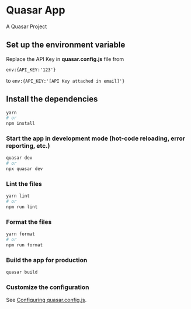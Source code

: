 # Quasar App

A Quasar Project

## Set up the environment variable

Replace the API Key in **quasar.config.js** file from 

```env:{API_KEY:'123'}```

to
       ```env:{API_KEY:'[API Key attached in email]'}```

## Install the dependencies
```bash
yarn
# or
npm install
```

### Start the app in development mode (hot-code reloading, error reporting, etc.)
```bash
quasar dev
# or
npx quasar dev
```


### Lint the files
```bash
yarn lint
# or
npm run lint
```


### Format the files
```bash
yarn format
# or
npm run format
```



### Build the app for production
```bash
quasar build
```

### Customize the configuration
See [Configuring quasar.config.js](https://v2.quasar.dev/quasar-cli-vite/quasar-config-js).
